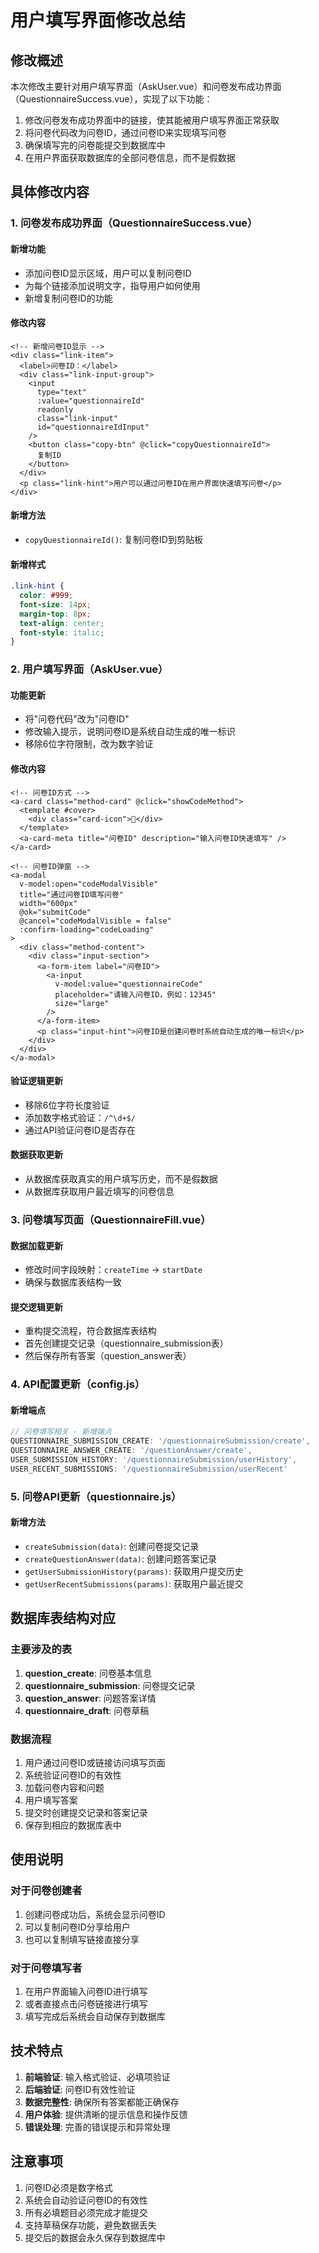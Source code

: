 # 用户填写界面修改总结

## 修改概述

本次修改主要针对用户填写界面（AskUser.vue）和问卷发布成功界面（QuestionnaireSuccess.vue），实现了以下功能：

1. 修改问卷发布成功界面中的链接，使其能被用户填写界面正常获取
2. 将问卷代码改为问卷ID，通过问卷ID来实现填写问卷
3. 确保填写完的问卷能提交到数据库中
4. 在用户界面获取数据库的全部问卷信息，而不是假数据

## 具体修改内容

### 1. 问卷发布成功界面（QuestionnaireSuccess.vue）

#### 新增功能
- 添加问卷ID显示区域，用户可以复制问卷ID
- 为每个链接添加说明文字，指导用户如何使用
- 新增复制问卷ID的功能

#### 修改内容
```vue
<!-- 新增问卷ID显示 -->
<div class="link-item">
  <label>问卷ID：</label>
  <div class="link-input-group">
    <input 
      type="text" 
      :value="questionnaireId" 
      readonly 
      class="link-input"
      id="questionnaireIdInput"
    />
    <button class="copy-btn" @click="copyQuestionnaireId">
      复制ID
    </button>
  </div>
  <p class="link-hint">用户可以通过问卷ID在用户界面快速填写问卷</p>
</div>
```

#### 新增方法
- `copyQuestionnaireId()`: 复制问卷ID到剪贴板

#### 新增样式
```css
.link-hint {
  color: #999;
  font-size: 14px;
  margin-top: 8px;
  text-align: center;
  font-style: italic;
}
```

### 2. 用户填写界面（AskUser.vue）

#### 功能更新
- 将"问卷代码"改为"问卷ID"
- 修改输入提示，说明问卷ID是系统自动生成的唯一标识
- 移除6位字符限制，改为数字验证

#### 修改内容
```vue
<!-- 问卷ID方式 -->
<a-card class="method-card" @click="showCodeMethod">
  <template #cover>
    <div class="card-icon">🔢</div>
  </template>
  <a-card-meta title="问卷ID" description="输入问卷ID快速填写" />
</a-card>

<!-- 问卷ID弹窗 -->
<a-modal
  v-model:open="codeModalVisible"
  title="通过问卷ID填写问卷"
  width="600px"
  @ok="submitCode"
  @cancel="codeModalVisible = false"
  :confirm-loading="codeLoading"
>
  <div class="method-content">
    <div class="input-section">
      <a-form-item label="问卷ID">
        <a-input
          v-model:value="questionnaireCode"
          placeholder="请输入问卷ID，例如：12345"
          size="large"
        />
      </a-form-item>
      <p class="input-hint">问卷ID是创建问卷时系统自动生成的唯一标识</p>
    </div>
  </div>
</a-modal>
```

#### 验证逻辑更新
- 移除6位字符长度验证
- 添加数字格式验证：`/^\d+$/`
- 通过API验证问卷ID是否存在

#### 数据获取更新
- 从数据库获取真实的用户填写历史，而不是假数据
- 从数据库获取用户最近填写的问卷信息

### 3. 问卷填写页面（QuestionnaireFill.vue）

#### 数据加载更新
- 修改时间字段映射：`createTime` → `startDate`
- 确保与数据库表结构一致

#### 提交逻辑更新
- 重构提交流程，符合数据库表结构
- 首先创建提交记录（questionnaire_submission表）
- 然后保存所有答案（question_answer表）

### 4. API配置更新（config.js）

#### 新增端点
```javascript
// 问卷填写相关 - 新增端点
QUESTIONNAIRE_SUBMISSION_CREATE: '/questionnaireSubmission/create',
QUESTIONNAIRE_ANSWER_CREATE: '/questionAnswer/create',
USER_SUBMISSION_HISTORY: '/questionnaireSubmission/userHistory',
USER_RECENT_SUBMISSIONS: '/questionnaireSubmission/userRecent'
```

### 5. 问卷API更新（questionnaire.js）

#### 新增方法
- `createSubmission(data)`: 创建问卷提交记录
- `createQuestionAnswer(data)`: 创建问题答案记录
- `getUserSubmissionHistory(params)`: 获取用户提交历史
- `getUserRecentSubmissions(params)`: 获取用户最近提交

## 数据库表结构对应

### 主要涉及的表
1. **question_create**: 问卷基本信息
2. **questionnaire_submission**: 问卷提交记录
3. **question_answer**: 问题答案详情
4. **questionnaire_draft**: 问卷草稿

### 数据流程
1. 用户通过问卷ID或链接访问填写页面
2. 系统验证问卷ID的有效性
3. 加载问卷内容和问题
4. 用户填写答案
5. 提交时创建提交记录和答案记录
6. 保存到相应的数据库表中

## 使用说明

### 对于问卷创建者
1. 创建问卷成功后，系统会显示问卷ID
2. 可以复制问卷ID分享给用户
3. 也可以复制填写链接直接分享

### 对于问卷填写者
1. 在用户界面输入问卷ID进行填写
2. 或者直接点击问卷链接进行填写
3. 填写完成后系统会自动保存到数据库

## 技术特点

1. **前端验证**: 输入格式验证、必填项验证
2. **后端验证**: 问卷ID有效性验证
3. **数据完整性**: 确保所有答案都能正确保存
4. **用户体验**: 提供清晰的提示信息和操作反馈
5. **错误处理**: 完善的错误提示和异常处理

## 注意事项

1. 问卷ID必须是数字格式
2. 系统会自动验证问卷ID的有效性
3. 所有必填题目必须完成才能提交
4. 支持草稿保存功能，避免数据丢失
5. 提交后的数据会永久保存到数据库中
